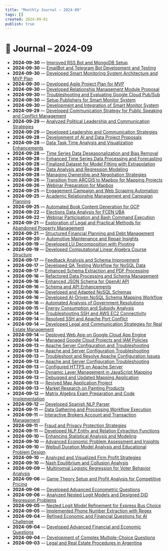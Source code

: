 ```yaml
---
title: "Monthly Journal – 2024-09"
tags: []
created: 2024-09-01
publish: true
---
```


# 📅 Journal – 2024-09

- **2024-09-30** — [Improved RSS Bot and MongoDB Setup](../Dev/2024-09-30_Improved_RSS_Bot_and_MongoDB_Setup.md)
- **2024-09-30** — [EmailBot and Telegram Bot Development and Testing](../Dev/2024-09-30_EmailBot_and_Telegram_Bot_Development_and_Testing.md)
- **2024-09-30** — [Developed Smart Monitoring System Architecture and MVP Plan](../Dev/2024-09-30_Developed_Smart_Monitoring_System_Architecture_and.md)
- **2024-09-30** — [Developed Agile Project Plan for MVP](../Dev/2024-09-30_Developed_Agile_Project_Plan_for_MVP.md)
- **2024-09-30** — [Developed Relationship Management Module Proposal](../Dev/2024-09-30_Developed_Relationship_Management_Module_Proposal.md)
- **2024-09-30** — [Troubleshooting and Evaluating Google Cloud Pub/Sub](../Dev/2024-09-30_Troubleshooting_and_Evaluating_Google_Cloud_Pub_Su.md)
- **2024-09-30** — [Setup Publishers for Smart Monitor System](../Dev/2024-09-30_Setup_Publishers_for_Smart_Monitor_System.md)
- **2024-09-30** — [Development and Integration of Smart Monitor System](../Dev/2024-09-30_Development_and_Integration_of_Smart_Monitor_Syste.md)
- **2024-09-29** — [Developed Communication Strategy for Public Speaking and Conflict Management](../Business/2024-09-29_Developed_Communication_Strategy_for_Public_Speaki.md)
- **2024-09-29** — [Analyzed Political Leadership and Communication Strategies](../Business/2024-09-29_Analyzed_Political_Leadership_and_Communication_St.md)
- **2024-09-29** — [Developed Leadership and Communication Strategies](../Business/2024-09-29_Developed_Leadership_and_Communication_Strategies.md)
- **2024-09-28** — [Development of AI and Data Project Proposals](../Dev/2024-09-28_Development_of_AI_and_Data_Project_Proposals.md)
- **2024-09-28** — [Data Task Time Analysis and Visualization Enhancements](../Dev/2024-09-28_Data_Task_Time_Analysis_and_Visualization_Enhancem.md)
- **2024-09-28** — [Time Series Data Deseasonalization and Bias Removal](../Dev/2024-09-28_Time_Series_Data_Deseasonalization_and_Bias_Remova.md)
- **2024-09-28** — [Enhanced Time Series Data Processing and Forecasting](../Dev/2024-09-28_Enhanced_Time_Series_Data_Processing_and_Forecasti.md)
- **2024-09-28** — [Finalized Dataset for Model Fitting with Extrapolation](../Dev/2024-09-28_Finalized_Dataset_for_Model_Fitting_with_Extrapola.md)
- **2024-09-28** — [Data Analysis and Regression Modeling](../Dev/2024-09-28_Data_Analysis_and_Regression_Modeling.md)
- **2024-09-28** — [Managing Ownership and Negotiation Strategies](../Business/2024-09-28_Managing_Ownership_and_Negotiation_Strategies.md)
- **2024-09-26** — [Transition from ARCGIS to Mapbox for Mapping Projects](../Dev/2024-09-26_Transition_from_ARCGIS_to_Mapbox_for_Mapping_Proje.md)
- **2024-09-26** — [Webinar Preparation for Mapbox](../Business/2024-09-26_Webinar_Preparation_for_Mapbox.md)
- **2024-09-25** — [Engagement Campaign and Web Scraping Automation](../Business/2024-09-25_Engagement_Campaign_and_Web_Scraping_Automation.md)
- **2024-09-25** — [Academic Relationship Management and Campaign Planning](../Business/2024-09-25_Academic_Relationship_Management_and_Campaign_Plan.md)
- **2024-09-25** — [Automated Book Content Generation for GCP](../Dev/2024-09-25_Automated_Book_Content_Generation_for_GCP.md)
- **2024-09-22** — [Elections Data Analysis for FCEN UBA](../Teaching/2024-09-22_Elections_Data_Analysis_for_FCEN_UBA.md)
- **2024-09-22** — [Webinar Participation and Bash Command Execution](../Business/2024-09-22_Webinar_Participation_and_Bash_Command_Execution.md)
- **2024-09-21** — [Exploration of Legal and Practical Methods for Abandoned Property Management](../Business/2024-09-21_Exploration_of_Legal_and_Practical_Methods_for_Aba.md)
- **2024-09-21** — [Structured Financial Planning and Debt Management](../Business/2024-09-21_Structured_Financial_Planning_and_Debt_Management.md)
- **2024-09-20** — [Automotive Maintenance and Repair Insights](../Business/2024-09-20_Automotive_Maintenance_and_Repair_Insights.md)
- **2024-09-19** — [Developed LU Decomposition with Pivoting](../Dev/2024-09-19_Developed_LU_Decomposition_with_Pivoting.md)
- **2024-09-19** — [Developed Computational Linear Algebra Course Structure](../Teaching/2024-09-19_Developed_Computational_Linear_Algebra_Course_Stru.md)
- **2024-09-17** — [Feedback Analysis and Schema Improvement](../Dev/2024-09-17_Feedback_Analysis_and_Schema_Improvement.md)
- **2024-09-17** — [Developed QA Testing Workflow for NoSQL Data](../Business/2024-09-17_Developed_QA_Testing_Workflow_for_NoSQL_Data.md)
- **2024-09-17** — [Enhanced Schema Extraction and PDF Processing](../Dev/2024-09-17_Enhanced_Schema_Extraction_and_PDF_Processing.md)
- **2024-09-16** — [Refactored Data Processing and Schema Management](../Dev/2024-09-16_Refactored_Data_Processing_and_Schema_Management.md)
- **2024-09-16** — [Enhanced JSON Schema for OpenAI API](../Dev/2024-09-16_Enhanced_JSON_Schema_for_OpenAI_API.md)
- **2024-09-16** — [Schema and API Enhancements](../Dev/2024-09-16_Schema_and_API_Enhancements.md)
- **2024-09-16** — [Developed and Adapted NoSQL Schemas](../Dev/2024-09-16_Developed_and_Adapted_NoSQL_Schemas.md)
- **2024-09-16** — [Developed AI-Driven NoSQL Schema Mapping Workflow](../Dev/2024-09-16_Developed_AI-Driven_NoSQL_Schema_Mapping_Workflow.md)
- **2024-09-16** — [Automated Analysis of Government Resolutions](../Dev/2024-09-16_Automated_Analysis_of_Government_Resolutions.md)
- **2024-09-15** — [Energy Consumption and Subsidy Analysis](../Business/2024-09-15_Energy_Consumption_and_Subsidy_Analysis.md)
- **2024-09-14** — [Troubleshooting SSH and AWS EC2 Connectivity](../Dev/2024-09-14_Troubleshooting_SSH_and_AWS_EC2_Connectivity.md)
- **2024-09-14** — [Resolved SSH and Apache Port Conflict](../Dev/2024-09-14_Resolved_SSH_and_Apache_Port_Conflict.md)
- **2024-09-14** — [Developed Legal and Communication Strategies for Real Estate Management](../Business/2024-09-14_Developed_Legal_and_Communication_Strategies_for_R.md)
- **2024-09-14** — [Deployed Web App on Google Cloud App Engine](../Dev/2024-09-14_Deployed_Web_App_on_Google_Cloud_App_Engine.md)
- **2024-09-14** — [Managed Google Cloud Projects and IAM Policies](../Dev/2024-09-14_Managed_Google_Cloud_Projects_and_IAM_Policies.md)
- **2024-09-13** — [Apache Server Configuration and Troubleshooting](../Dev/2024-09-13_Apache_Server_Configuration_and_Troubleshooting.md)
- **2024-09-13** — [Apache and Server Configuration Troubleshooting](../Dev/2024-09-13_Apache_and_Server_Configuration_Troubleshooting.md)
- **2024-09-13** — [Troubleshoot and Resolve Apache Configuration Issues](../Dev/2024-09-13_Troubleshoot_and_Resolve_Apache_Configuration_Issu.md)
- **2024-09-13** — [Apache and Server Configuration Troubleshooting](../Dev/2024-09-13_Apache_and_Server_Configuration_Troubleshooting.md)
- **2024-09-13** — [Configured HTTPS on Apache Server](../Dev/2024-09-13_Configured_HTTPS_on_Apache_Server.md)
- **2024-09-13** — [Dynamic Layer Management in JavaScript Mapping](../Dev/2024-09-13_Dynamic_Layer_Management_in_JavaScript_Mapping.md)
- **2024-09-13** — [Debugged and Updated Mapping Application](../Dev/2024-09-13_Debugged_and_Updated_Mapping_Application.md)
- **2024-09-13** — [Revived Map Application Project](../Dev/2024-09-13_Revived_Map_Application_Project.md)
- **2024-09-13** — [Market Research on Painting Products](../Business/2024-09-13_Market_Research_on_Painting_Products.md)
- **2024-09-12** — [Matrix Algebra Exam Preparation and Code Implementation](../Teaching/2024-09-12_Matrix_Algebra_Exam_Preparation_and_Code_Implement.md)
- **2024-09-12** — [Developed Spanish NLP Parser](../Dev/2024-09-12_Developed_Spanish_NLP_Parser.md)
- **2024-09-11** — [Data Gathering and Processing Workflow Execution](../Dev/2024-09-11_Data_Gathering_and_Processing_Workflow_Execution.md)
- **2024-09-11** — [Interactive Brokers Account and Transaction Management](../Business/2024-09-11_Interactive_Brokers_Account_and_Transaction_Manage.md)
- **2024-09-11** — [Fraud and Privacy Protection Strategies](../Business/2024-09-11_Fraud_and_Privacy_Protection_Strategies.md)
- **2024-09-11** — [Developed NLP Entity and Relation Extraction Functions](../Dev/2024-09-11_Developed_NLP_Entity_and_Relation_Extraction_Funct.md)
- **2024-09-10** — [Enhancing Statistical Analysis and Modeling](../Teaching/2024-09-10_Enhancing_Statistical_Analysis_and_Modeling.md)
- **2024-09-10** — [Advanced Economic Problem Assessment and Insights](../Teaching/2024-09-10_Advanced_Economic_Problem_Assessment_and_Insights.md)
- **2024-09-10** — [Weibull Duration Model Analysis and Educational Problem Design](../Teaching/2024-09-10_Weibull_Duration_Model_Analysis_and_Educational_Pr.md)
- **2024-09-10** — [Analyzed and Visualized Firm Profit Strategies](../Business/2024-09-10_Analyzed_and_Visualized_Firm_Profit_Strategies.md)
- **2024-09-10** — [Nash Equilibrium and Collusion Analysis](../Business/2024-09-10_Nash_Equilibrium_and_Collusion_Analysis.md)
- **2024-09-09** — [Multinomial Logistic Regression for Voter Behavior Analysis](../Teaching/2024-09-09_Multinomial_Logistic_Regression_for_Voter_Behavior.md)
- **2024-09-06** — [Game Theory Setup and Profit Analysis for Competitive Pricing](../Business/2024-09-06_Game_Theory_Setup_and_Profit_Analysis_for_Competit.md)
- **2024-09-06** — [Developed Advanced Econometric Questions](../Teaching/2024-09-06_Developed_Advanced_Econometric_Questions.md)
- **2024-09-06** — [Analyzed Nested Logit Models and Designed DiD Regression Problems](../Teaching/2024-09-06_Analyzed_Nested_Logit_Models_and_Designed_DiD_Regr.md)
- **2024-09-05** — [Nested Logit Model Refinement for Express Bus Choice](../Dev/2024-09-05_Nested_Logit_Model_Refinement_for_Express_Bus_Choi.md)
- **2024-09-05** — [Implemented Phone Number Extraction with Regex](../Dev/2024-09-05_Implemented_Phone_Number_Extraction_with_Regex.md)
- **2024-09-04** — [Refined Economic and Financial Questions for AI Challenge](../Business/2024-09-04_Refined_Economic_and_Financial_Questions_for_AI_Ch.md)
- **2024-09-04** — [Developed Advanced Financial and Economic Questions](../Business/2024-09-04_Developed_Advanced_Financial_and_Economic_Question.md)
- **2024-09-04** — [Development of Complex Multiple-Choice Questions](../Teaching/2024-09-04_Development_of_Complex_Multiple-Choice_Questions.md)
- **2024-09-03** — [Legal and Real Estate Procedures in Argentina](../Business/2024-09-03_Legal_and_Real_Estate_Procedures_in_Argentina.md)
